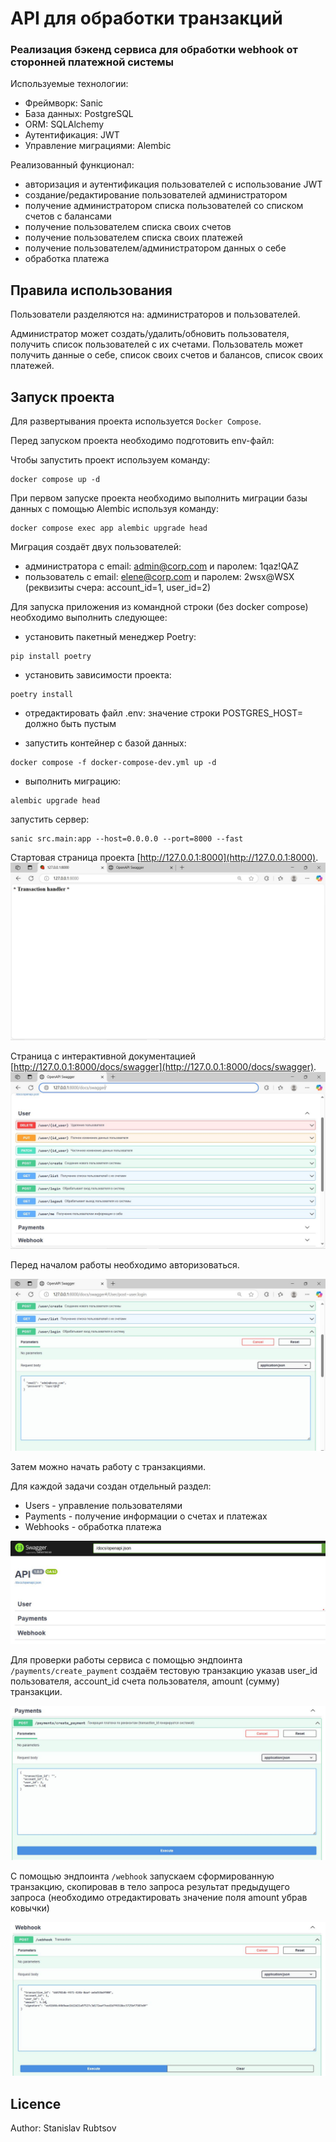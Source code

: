 # API для обработки транзакций
### Реализация бэкенд сервиса для обработки webhook от сторонней платежной системы 

Используемые технологии:
- Фреймворк: Sanic
- База данных: PostgreSQL
- ORM: SQLAlchemy
- Аутентификация: JWT
- Управление миграциями: Alembic


Реализованный функционал:
- авторизация и аутентификация пользователей с использование JWT
- создание/редактирование пользователей администратором 
- получение администратором списка пользователей со списком счетов с балансами
- получение пользователем списка своих счетов
- получение пользователем списка своих платежей
- получение пользователем/администратором данных о себе
- обработка платежа

## Правила использования

Пользователи разделяются  на: администраторов и пользователей.

Администратор может создать/удалить/обновить пользователя, получить список пользователей с их счетами.
Пользователь может получить данные о себе, список своих счетов и балансов, список своих платежей.

## Запуск проекта

Для развертывания проекта используется `Docker Compose`.

Перед запуском проекта необходимо подготовить env-файл:

Чтобы запустить проект используем команду:
```
docker compose up -d
```

При первом запуске проекта необходимо выполнить миграции базы данных с помощью Alembic используя команду:

```
docker compose exec app alembic upgrade head
```
Миграция создаёт двух пользователей:

- администратора с email: admin@corp.com и паролем: 1qaz!QAZ
- пользователь с email: elene@corp.com и паролем: 2wsx@WSX (реквизиты счера: account_id=1, user_id=2)

Для запуска приложения из командной строки (без docker compose) необходимо выполнить следующее:
- установить пакетный менеджер Poetry: 
```
pip install poetry
```
- установить зависимости проекта:
```
poetry install
```
- отредактировать файл .env: значение строки POSTGRES_HOST= должно быть пустым

- запустить контейнер с базой данных: 
```
docker compose -f docker-compose-dev.yml up -d  
```

- выполнить миграцию:
```
alembic upgrade head
```

запустить сервер:
```
sanic src.main:app --host=0.0.0.0 --port=8000 --fast
```

Стартовая страница проекта [http://127.0.0.1:8000](http://127.0.0.1:8000).
![Стартовая страница проекта](readme_img/start.jpg)

Страница с интерактивной документацией [http://127.0.0.1:8000/docs/swagger](http://127.0.0.1:8000/docs/swagger).
![страница c документацией проекта](readme_img/start_api.jpg)

Перед началом работы необходимо авторизоваться.

![Создание пользователя](readme_img/Authorize.jpg)

Затем можно начать работу с транзакциями. 

Для каждой задачи создан отдельный раздел:
- Users - управление пользователями
- Payments - получение информации о счетах и платежах
- Webhooks - обработка платежа

![Группы](readme_img/groups.jpg)

Для проверки работы сервиса с помощью эндпоинта `/payments/create_payment` создаём тестовую транзакцию
указав user_id пользователя, account_id счета пользователя, amount (сумму) транзакции. 

![Группы](readme_img/test_tranzaction.jpg)

С помощью эндпоинта `/webhook` запускаем сформированную транзакцию, скопировав в тело запроса 
результат предыдущего запроса (необходимо отредактировать значение поля amount убрав ковычки)

![Группы](readme_img/start_tranzaction.jpg)


## Licence

Author: Stanislav Rubtsov